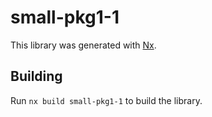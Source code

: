 # small-pkg1-1

This library was generated with [Nx](https://nx.dev).

## Building

Run `nx build small-pkg1-1` to build the library.
